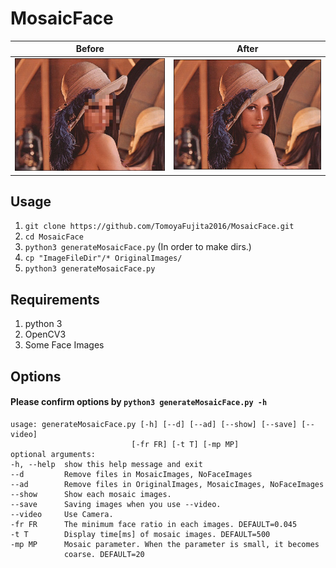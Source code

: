 # MosaicFace
|Before|After|
|---|---|
|![](https://github.com/TomoyaFujita2016/MosaicFace/blob/master/MosaicImages/mosic_lena.jpg)|![](https://github.com/TomoyaFujita2016/MosaicFace/blob/master/OriginalImages/lena.jpg)

## Usage
  1. ``` git clone https://github.com/TomoyaFujita2016/MosaicFace.git ```
  2. ``` cd MosaicFace ```
  3. ``` python3 generateMosaicFace.py ``` (In order to make dirs.)
  4. ``` cp "ImageFileDir"/* OriginalImages/ ``` 
  5. ``` python3 generateMosaicFace.py ```

## Requirements
  1. python 3
  2. OpenCV3
  3. Some Face Images
  
## Options
  #### Please confirm options by ``` python3 generateMosaicFace.py -h ```
  ```
usage: generateMosaicFace.py [-h] [--d] [--ad] [--show] [--save] [--video]
                             [-fr FR] [-t T] [-mp MP]
optional arguments:
  -h, --help  show this help message and exit
  --d         Remove files in MosaicImages, NoFaceImages
  --ad        Remove files in OriginalImages, MosaicImages, NoFaceImages
  --show      Show each mosaic images.
  --save      Saving images when you use --video.
  --video     Use Camera.
  -fr FR      The minimum face ratio in each images. DEFAULT=0.045
  -t T        Display time[ms] of mosaic images. DEFAULT=500
  -mp MP      Mosaic parameter. When the parameter is small, it becomes
              coarse. DEFAULT=20
  ```
